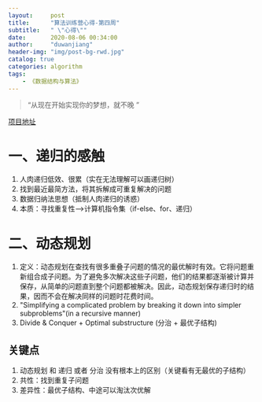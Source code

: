 ```yaml
---
layout: 	post
title: 		"算法训练营心得-第四周"
subtitle:	" \"心得\""
date:		2020-08-06 00:34:00
author:		"duwanjiang"
header-img:	"img/post-bg-rwd.jpg"
catalog: true
categories: algorithm
tags:
    - 《数据结构与算法》
---
```


> “从现在开始实现你的梦想，就不晚 ”

[项目地址](https://github.com/duwanjiang/AlgorithmQIUZHAO)

# 一、递归的感触

1. 人肉递归低效、很累（实在无法理解可以画递归树）
2. 找到最近最简方法，将其拆解成可重复解决的问题
3. 数据归纳法思想（抵制人肉递归的诱惑）
4. 本质：寻找重复性-->计算机指令集（if-else、for、递归）


# 二、动态规划

1. 定义：动态规划在查找有很多重叠子问题的情况的最优解时有效。它将问题重新组合成子问题。为了避免多次解决这些子问题，他们的结果都逐渐被计算并保存，从简单的问题直到整个问题都被解决。因此，动态规划保存递归时的结果，因而不会在解决同样的问题时花费时间。
2. "Simplifying a complicated problem by breaking it down into simpler subproblems"(in a recursive manner)
3. Divide & Conquer + Optimal substructure (分治 + 最优子结构)


## 关键点

1. 动态规划 和 递归 或者 分治 没有根本上的区别（关键看有无最优的子结构）
2. 共性：找到重复子问题
3. 差异性：最优子结构、中途可以淘汰次优解